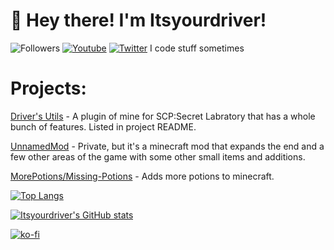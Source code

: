 #  👋 Hey there! I'm Itsyourdriver!
![Followers](https://img.shields.io/github/followers/itsyourdriver?style=social)
[![Youtube](https://img.shields.io/youtube/channel/subscribers/UC0YB4CrnNTDZBbGEO2z8Uww?style=social)](https://www.youtube.com/channel/UCuriNnMLfmUviVPN2mtNk5A)
[![Twitter](https://img.shields.io/twitter/follow/Itsyourdriver_?style=social)](https://twitter.com/Itsyourdriver_)
I code stuff sometimes




# Projects:

[Driver's Utils](https://github.com/Itsyourdriver/DriversUtils-NWAPI) - A plugin of mine for SCP:Secret Labratory that has a whole bunch of features. Listed in project README.

[UnnamedMod](https://github.com/Itsyourdriver/unnamedmod) - Private, but it's a minecraft mod that expands the end and a few other areas of the game with some other small items and additions. 

[MorePotions/Missing-Potions](https://github.com/Itsyourdriver/morepotions) - Adds more potions to minecraft.



[![Top Langs](https://github-readme-stats.vercel.app/api/top-langs/?username=Itsyourdriver)](https://github.com/anuraghazra/github-readme-stats)

[![Itsyourdriver's GitHub stats](https://github-readme-stats.vercel.app/api?username=Itsyourdriver)](https://github.com/anuraghazra/github-readme-stats)

[![ko-fi](https://ko-fi.com/img/githubbutton_sm.svg)](https://ko-fi.com/R6R3D2DU1)
